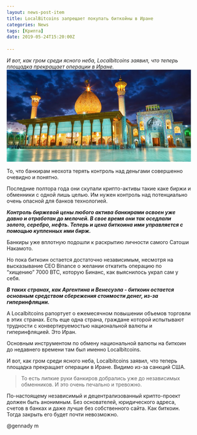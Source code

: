 ```yaml
---
layout: news-post-item
title: LocalBitcoins запрещает покупать биткойны в Иране
categories: News
tags: [Крипта]
date: 2019-05-24T15:20:00Z

---
```

*И вот, как гром среди ясного неба, Localbitcoins  заявил, что теперь площадка прекращает операции в Иране.*
![иран](/images/news/iran.jpg)


То, что банкирам неохота терять контроль над  деньгами совершенно очевидно и понятно. 

Последние полтора года они скупали крипто-активы такие каке биржи и обменники с одной лишь целью. Им нужен контроль над потенциально очень опасной для банков технологией.

***Контроль биржевой цены любого актива банкирами освоен уже давно и отработан до мелочей. В свое время они так оседлали золото, серебро, нефть. Теперь и цена биткоина ими управляется с  помощью купленных ими бирж.***
 
Банкиры уже вплотную подошли к раскрытию личности самого Сатоши Накамото.

Но пока биткоин остается достаточно независимым, несмотря на высказывание СЕО Binance о желании откатить операцию по “хищению” 7000 BTC, которую Бинанс, как выяснилось украл сам у себя. 

***В таких странах, как Аргентина и Венесуэла - биткоин остается основным средством сбережения стоимости денег, из-за гиперинфляции.***

А Localbitcoins рапортует о ежемесячном повышении объемов торговли в этих странах.  Есть еще одна страна, граждане которой испытывают трудности с конвертируемостью национальной валюты и гиперинфляцией. Это Иран. 

Основным инструментом по обмену национальной валюты на биткоин до недавнего времени там был именно Localbitcoins.

 И вот, как гром среди ясного неба, Localbitcoins  заявил, что теперь площадка прекращает операции в Иране. Видимо из-за санкций США. 
 
> То есть липкие руки банкиров добрались уже до независимых обменников. И это очень печально и тревожно.


По-настоящему независимый и децентрализованный крипто-проект должен быть анонимным. Без основателей, юридического адреса, счетов в банках и даже лучше без собственного сайта. Как биткоин. Тогда закрыть его будет почти невозможно.

@gennady m